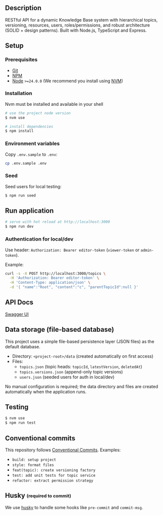 ## Description

RESTful API for a dynamic Knowledge Base system with hierarchical topics, versioning, resources, users, roles/permissions, and robust architecture (SOLID + design patterns). Built with Node.js, TypeScript and Express.

## Setup

### Prerequisites

- [Git](https://git-scm.com/)
- [NPM](https://www.npmjs.com/)
- [Node](https://nodejs.org/en/) `>=24.0.0` (We recommend you install using [NVM](https://github.com/nvm-sh/nvm))

### Installation

Nvm must be installed and available in your shell

```bash
# use the project node version
$ nvm use

# install dependencies
$ npm install
```

### Environment variables

Copy `.env.sample` to `.env`:

```bash
cp .env.sample .env
```

### Seed

Seed users for local testing:

```bash
$ npm run seed
```

## Run application

```bash
# serve with hot reload at http://localhost:3000
$ npm run dev
```

### Authentication for local/dev

Use header: `Authorization: Bearer editor-token` (`viewer-token` or `admin-token`).

Example:

```bash
curl -s -X POST http://localhost:3000/topics \
  -H 'Authorization: Bearer editor-token' \
  -H 'Content-Type: application/json' \
  -d '{ "name":"Root", "content":"c", "parentTopicId":null }'
```

## API Docs

[Swagger UI](http://localhost:3000/docs)

## Data storage (file-based database)

This project uses a simple file-based persistence layer (JSON files) as the default database.

- Directory: `<project-root>/data` (created automatically on first access)
- Files:
  - `topics.json` (topic heads: `topicId`, `latestVersion`, `deletedAt`)
  - `topics.versions.json` (append-only topic versions)
  - `users.json` (seeded users for auth in local/dev)

No manual configuration is required; the data directory and files are created automatically when the application runs.

## Testing

```bash
$ nvm use
$ npm run test
```

## Conventional commits

This repository follows [Conventional Commits](https://www.conventionalcommits.org/en/v1.0.0/). Examples:

- `build: setup project`
- `style: format files`
- `feat(topic): create versioning factory`
- `test: add unit tests for topic service`
- `refactor: extract permission strategy`

## Husky <sub><sup>(required to commit)</sup></sub>

We use [husky](https://www.npmjs.com/package/husky) to handle some hooks like `pre-commit` and `commit-msg`.
